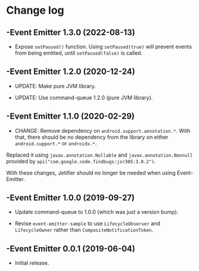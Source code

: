 # Change log

-Event Emitter 1.3.0 (2022-08-13)
--------------------------------

- Expose `setPaused()` function. Using `setPaused(true)` will prevent events from being emitted, until `setPaused(false)` is called. 

-Event Emitter 1.2.0 (2020-12-24)
--------------------------------

- UPDATE: Make pure JVM library.

- UPDATE: Use command-queue 1.2.0 (pure JVM library).

-Event Emitter 1.1.0 (2020-02-29)
--------------------------------

- CHANGE: Remove dependency on `android.support.annotation.*`. With that, there should be no dependency from the library on either `android.support.*` or `androidx.*`.

Replaced it using `javax.annotation.Nullable` and `javax.annotation.Nonnull` provided by `api("com.google.code.findbugs:jsr305:3.0.2")`.

With these changes, Jetifier should no longer be needed when using Event-Emitter.

-Event Emitter 1.0.0 (2019-09-27)
--------------------------------
- Update command-queue to 1.0.0 (which was just a version bump).

- Revise `event-emitter-sample` to use `LifecycleObserver` and `LifecycleOwner` rather than `CompositeNotificationToken`.


-Event Emitter 0.0.1 (2019-06-04)
--------------------------------
- Initial release.